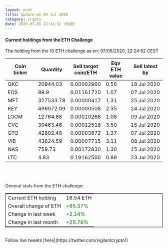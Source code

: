 ```yaml
---
layout: post
title: Update on 05 Jul 2020
category: crypto
date: 2020-07-05 22:24:52 +0200
---
```

<!-- Global site tag (gtag.js) - Google Analytics -->
<script async src="https://www.googletagmanager.com/gtag/js?id=UA-103831149-5"></script>
<script>
  window.dataLayer = window.dataLayer || [];
  function gtag(){dataLayer.push(arguments);}
  gtag('js', new Date());

  gtag('config', 'UA-103831149-5');
</script>


#### Current holdings from the ETH Challenge

The holding from the 10 ETH challenge as on: 07/05/2020, 22:24:52 CEST

|Coin ticker|Quantity|Sell target<br>coin/ETH|Eqv ETH<br>value|Sell latest by|
|-----------|--------|-----------|-----------|--------------|
QKC|20944.03|  0.00002960|0.56|18 Jul 2020|
EOS|99.9|  0.01161720|1.07|07 Jul 2020|
MFT|327533.78|  0.00000417|1.31|25 Jul 2020|
KEY|496972.09|  0.00000508|2.35|24 Jul 2020|
LOOM|12764.68|  0.00010268|1.08|09 Jul 2020|
CVC|30463.46|  0.00012518|3.50|15 Jul 2020|
GTO|42802.48|  0.00003872|1.37|07 Jul 2020|
VIB|43624.59|  0.00007715|3.11|08 Jul 2020|
NAS|759.73|  0.00172830|1.30|15 Jul 2020|
LTC|4.83|  0.19162500|0.89|23 Jul 2020|

<br>
<br>
<br>
General stats from the ETH challenge:

<table style="border:1px solid black;margin-left:auto;margin-right:auto;">
	<tbody>
	<tr>
		<td>Current ETH holding</td>
		<td>     16.54 ETH</td>
	</tr>
	<tr>
		<td>Overall change of ETH</td>
		<td><font color="green">+65.37%</font></td>
	</tr>
	<tr>
		<td>Change in last week</td>
		<td><font color="green">+2.14%</font></td>
	</tr>
	<tr>
		<td>Change in last month</td>
		<td><font color="green">+25.78%</font></td>
	</tr>
	</tbody>
</table>

<br>
Follow live tweets [here](https://twitter.com/vigilantcrypto1)
<br>
<br>